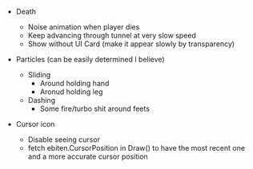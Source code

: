 * Death
  * Noise animation when player dies
  * Keep advancing through tunnel at very slow speed
  * Show <Press R to restart> without UI Card (make it appear slowly by transparency)
* Particles (can be easily determined I believe)
  * Sliding
    * Around holding hand
    * Aronud holding leg
  * Dashing
    * Some fire/turbo shit around feets

* Cursor icon
  * Disable seeing cursor
  * fetch ebiten.CursorPosition in Draw() to have the most recent one and a more accurate cursor position